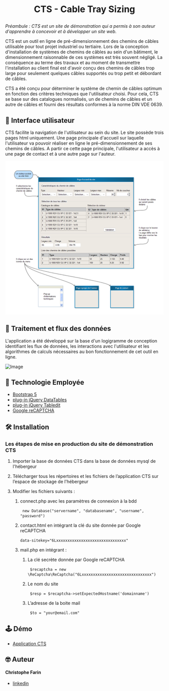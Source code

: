 # <p align="center" >CTS - Cable Tray Sizing</p>

_Préambule : CTS est un site de démonstration qui a permis à son auteur d'apprendre à concevoir et à développer un site web._

<p>CTS est un outil en ligne de pré-dimensionnement des chemins de câbles utilisable pour tout projet industriel ou tertiaire. Lors de la conception d'installation de systèmes de chemins de câbles au sein d'un bâtiment, le dimensionnement raisonnable de ces systèmes est très souvent négligé. La conséquence au terme des travaux et au moment de transmettre l'installation au client final est d'avoir conçu des chemins de câbles trop large pour seulement quelques câbles supportés ou trop petit et débordant de câbles.</p>
<p>CTS a été conçu pour déterminer le système de chemin de câbles optimum en fonction des critères techniques que l'utilisateur choisi. Pour cela, CTS se base sur des catalogues normalisés, un de chemins de câbles et un autre de câbles et fourni des résultats conformes à la norme DIN VDE 0639.</p>

## 👀 Interface utilisateur

<p>CTS facilite la navigation de l'utilisateur au sein du site. Le site possède trois pages html uniquement. Une page principale d'accueil sur laquelle l'utilisateur va pouvoir réaliser en ligne le pré-dimensionnement de ses chemins de câbles. A partir ce cette page principale, l'utilisateur a accès à une page de contact et à une autre page sur l'auteur.</p>

![Image](img/Flux-utilisateur.png "Flux utilisateur")

## 🧠 Traitement et flux des données

<p>L'application a été développé sur la base d'un logigramme de conception identifiant les flux de données, les interactions avec l'utilisateur et les algorithmes de calculs nécessaires au bon fonctionnement de cet outil en ligne.</p>

![Image](img/Flux-de-données.png "Traitement et flux des données")

## 🤖 Technologie Employée

- [Bootstrap 5](https://getbootstrap.com/)
- [plug-in jQuery DataTables](https://datatables.net/)
- [plug-in jQuery Tabledit](https://github.com/markcell/jQuery-Tabledit/)
- [Google reCAPTCHA](https://www.google.com/recaptcha/about/)

## 🛠️ Installation

### Les étapes de mise en production du site de démonstration CTS

1. Importer la base de données CTS dans la base de données mysql de l'hébergeur
2. Télécharger tous les répertoires et les fichiers de l’application CTS sur l’espace de stockage de l'hébergeur
3. Modifier les fichiers suivants :

   1. connect.php avec les paramètres de connexion à la bdd

      ```
       new Database("servername", "databasename", "username", "password")
      ```

   2. contact.html en intégrant la clé du site donnée par Google reCAPTCHA

      ```
      data-sitekey="6Lxxxxxxxxxxxxxxxxxxxxxxxxxxxxxxx"
      ```

   3. mail.php en intégrant :

      1. La clé secrète donnée par Google reCAPTCHA

         ```
          $recaptcha = new \ReCaptcha\ReCaptcha("6Lxxxxxxxxxxxxxxxxxxxxxxxxxxxxxxx")
         ```

      2. Le nom du site

         ```
          $resp = $recaptcha->setExpectedHostname('domainname')
         ```

      3. L’adresse de la boite mail

         ```
          $to = "your@email.com"
         ```

## 🕹️ Démo

- [Application CTS](https://cfarin.ovh/)

## 🤓 Auteur

#### Christophe Farin

- [linkedin](https://www.linkedin.com/in/christophe-farin-564b2132/)
